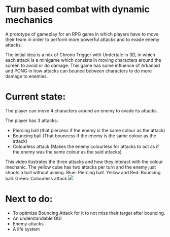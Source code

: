 # Turn based combat with dynamic mechanics
A prototype of gameplay for an RPG game in which players have to move their team in order to perform more powerful attacks and to evade enemy attacks.

The initial idea is a mix of Chrono Trigger with Undertale in 3D, in which each attack is a minigame which consists in moving characters around the screen to avoid or do damage. This game has some influence of Arkanoid and PONG in how attacks can bounce between characters to do more damage to enemies.

# Current state:
The player can move 4 characters around an enemy to evade its attacks.

The player has 3 attacks: 
- Piercing ball (that piercess if the enemy is the same colour as the attack)
- Bouncing ball (That bouncess if the enemy is the same colour as the attack)
- Colourless attack (Makes the enemy colourless for attacks to act as if the enemy was the same colour as the said attacks)

This video ilustrates the three attacks and how they interact with the colour mechanic. The yellow cube has two attacks per turn and the enemy just shoots a ball without aiming.
Blue: Piercing ball. Yellow and Red: Bouncing ball. Green: Colourless attack 
![](https://thumbs.gfycat.com/NewQuestionableAltiplanochinchillamouse-size_restricted.gif)

# Next to do:

- To optimize Bouncing Attack for it to not miss their target after bouncing.
- An understandable GUI
- Enemy attacks
- A life system
